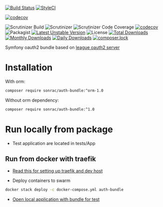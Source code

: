 [![Build Status](https://travis-ci.org/sonrac/auth-bundle.svg?branch=master)](https://travis-ci.org/sonrac/auth-bundle) 
[![StyleCI](https://styleci.io/repos/138038395/shield?branch=master&style=flat)](https://styleci.io/repos/138038395)

[![codecov](https://codecov.io/gh/sonrac/auth-bundle/branch/master/graph/badge.svg)](https://codecov.io/gh/sonrac/auth-bundle)

![Scrutinizer Build](https://scrutinizer-ci.com/g/sonrac/auth-bundle/badges/build.png?b=master)
![Scrutinizer](https://scrutinizer-ci.com/g/sonrac/auth-bundle/badges/quality-score.png?b=master)
![Scrutinizer Code Coverage](https://scrutinizer-ci.com/g/sonrac/auth-bundle/badges/coverage.png?b=master)
[![codecov](https://codecov.io/gh/sonrac/auth-bundle/branch/master/graph/badge.svg)](https://codecov.io/gh/sonrac/auth-bundle)
![Packagist](https://poser.pugx.org/sonrac/auth-bundle/v/stable.svg)
[![Latest Unstable Version](https://poser.pugx.org/sonrac/auth-bundle/v/unstable)](https://packagist.org/packages/sonrac/auth-bundle)
![License](https://poser.pugx.org/sonrac/auth-bundle/license.svg)
[![Total Downloads](https://poser.pugx.org/sonrac/auth-bundle/downloads)](https://packagist.org/packages/sonrac/auth-bundle)
[![Monthly Downloads](https://poser.pugx.org/sonrac/auth-bundle/d/monthly)](https://packagist.org/packages/sonrac/auth-bundle)
[![Daily Downloads](https://poser.pugx.org/sonrac/auth-bundle/d/daily)](https://packagist.org/packages/sonrac/auth-bundle)
[![composer.lock](https://poser.pugx.org/sonrac/auth-bundle/composerlock)](https://packagist.org/packages/sonrac/auth-bundle)

Symfony oauth2 bundle based on [league oauth2 server](https://oauth2.thephpleague.com)

# Installation

With orm:

```bash
composer require sonrac/auth-bundle:^orm-1.0
```

Without orm dependency:

```bash
composer require sonrac/auth-bundle:^1.0
```

# Run locally from package

* Test application are located in tests/App


## Run from docker with traefik

*  [Read this for setting up traefik and dev host](https://github.com/sonrac/instructions/blob/master/TRAEFIK.MD)

* Deploy containers to swarm

```bash
docker stack deploy -c docker-compose.yml auth-bundle
```

* [Open local application with bundle for test](http://auth.devinf)

